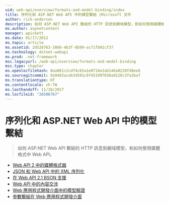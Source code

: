 ```yaml
---
uid: web-api/overview/formats-and-model-binding/index
title: 序列化和 ASP.NET Web API 中的模型繫結 |Microsoft 文件
author: rick-anderson
description: 如何 ASP.NET Web API 繫結的 HTTP 訊息到網域模型，和如何使用媒體格式中 Web API。
ms.author: aspnetcontent
manager: wpickett
ms.date: 01/17/2012
ms.topic: article
ms.assetid: 2d520763-3860-4b3f-8b99-ac71fb01cf37
ms.technology: dotnet-webapi
ms.prod: .net-framework
msc.legacyurl: /web-api/overview/formats-and-model-binding
msc.type: chapter
ms.openlocfilehash: 8aa061c2cdf4c65a1e0718e2ab146a0220fd8ee6
ms.sourcegitcommit: 9a9483aceb34591c97451997036a9120c3fe2baf
ms.translationtype: HT
ms.contentlocale: zh-TW
ms.lasthandoff: 11/10/2017
ms.locfileid: "26506767"
---
```

<a name="serialization-and-model-binding-in-aspnet-web-api"></a>序列化和 ASP.NET Web API 中的模型繫結
====================
> 如何 ASP.NET Web API 繫結的 HTTP 訊息到網域模型，和如何使用媒體格式中 Web API。


- [Web API 2 中的媒體格式器](media-formatters.md)
- [JSON 和 Web API 中的 XML 序列化](json-and-xml-serialization.md)
- [在 Web API 2.1 BSON 支援](bson-support-in-web-api-21.md)
- [Web API 中的內容交涉](content-negotiation.md)
- [Web 應用程式開發介面中的模型驗證](model-validation-in-aspnet-web-api.md)
- [參數繫結在 Web 應用程式開發介面](parameter-binding-in-aspnet-web-api.md)
